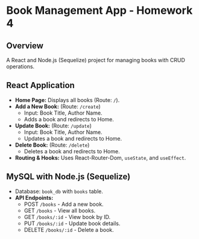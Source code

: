 # Book Management App - Homework 4

## Overview
A React and Node.js (Sequelize) project for managing books with CRUD operations.

## React Application
- **Home Page:** Displays all books (Route: `/`).
- **Add a New Book:** (Route: `/create`)
  - Input: Book Title, Author Name.
  - Adds a book and redirects to Home.
- **Update Book:** (Route: `/update`)
  - Input: Book Title, Author Name.
  - Updates a book and redirects to Home.
- **Delete Book:** (Route: `/delete`)
  - Deletes a book and redirects to Home.
- **Routing & Hooks:** Uses React-Router-Dom, `useState`, and `useEffect`.

## MySQL with Node.js (Sequelize)
- Database: `book_db` with `books` table.
- **API Endpoints:**
  - POST `/books` - Add a new book.
  - GET `/books` - View all books.
  - GET `/books/:id` - View book by ID.
  - PUT `/books/:id` - Update book details.
  - DELETE `/books/:id` - Delete a book.
